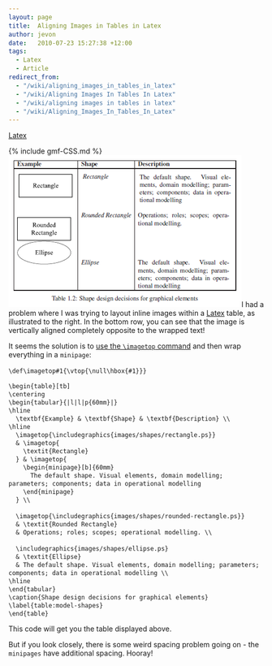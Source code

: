 ```yaml
---
layout: page
title:  Aligning Images in Tables in Latex
author: jevon
date:   2010-07-23 15:27:38 +12:00
tags:
  - Latex
  - Article
redirect_from:
  - "/wiki/aligning_images_in_tables_in_latex"
  - "/wiki/Aligning Images In Tables In Latex"
  - "/wiki/aligning images in tables in latex"
  - "/wiki/Aligning_Images_In_Tables_In_Latex"
---
```


[Latex](Latex.md)

{% include gmf-CSS.md %}<img src="/img/gmf/latex-table-images.png" class="gmf">I had a problem where I was trying to layout inline images within a [Latex](Latex.md) table, as illustrated to the right. In the bottom row, you can see that the image is vertically aligned completely opposite to the wrapped text!

It seems the solution is to <a href="http://stackoverflow.com/questions/1467351/latex-tabular-vertical-alignment-to-top/1470320#1470320">use the `\imagetop` command</a> and then wrap everything in a `minipage`:

`\def\imagetop#1{\vtop{\null\hbox{#1}}}`

```
\begin{table}[tb]
\centering
\begin{tabular}{|l|l|p{60mm}|}
\hline
  \textbf{Example} & \textbf{Shape} & \textbf{Description} \\
\hline
  \imagetop{\includegraphics{images/shapes/rectangle.ps}}
  & \imagetop{
    \textit{Rectangle}
  } & \imagetop{
    \begin{minipage}[b]{60mm}
      The default shape. Visual elements, domain modelling; parameters; components; data in operational modelling
    \end{minipage}
  } \\

  \imagetop{\includegraphics{images/shapes/rounded-rectangle.ps}} 
  & \textit{Rounded Rectangle} 
  & Operations; roles; scopes; operational modelling. \\

  \includegraphics{images/shapes/ellipse.ps} 
  & \textit{Ellipse} 
  & The default shape. Visual elements, domain modelling; parameters; components; data in operational modelling \\
\hline
\end{tabular}
\caption{Shape design decisions for graphical elements}
\label{table:model-shapes}
\end{table}
```

This code will get you the table displayed above.

But if you look closely, there is some weird spacing problem going on - the `minipages` have additional spacing. Hooray!
